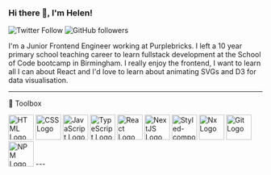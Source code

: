### Hi there 👋, I'm Helen!

![Twitter Follow](https://img.shields.io/twitter/follow/helen8297?style=social)
![GitHub followers](https://img.shields.io/github/followers/helen8297?style=social)

I'm a Junior Frontend Engineer working at Purplebricks. I left a 10 year primary school teaching career to learn fullstack development at the School of Code bootcamp in Birmingham. I really enjoy the frontend, I want to learn all I can about React and I'd love to learn about animating SVGs and D3 for data visualisation. 

---

🧰 Toolbox

<img src="https://cdn.worldvectorlogo.com/logos/html5-1.svg" alt="HTML Logo" width="50" height="50"/>

<img src="https://cdn.worldvectorlogo.com/logos/css3.svg" alt="CSS Logo" width="50" height="50"/>

<img src="https://cdn.worldvectorlogo.com/logos/logo-javascript.svg" alt="JavaScript Logo" width="50" height="50"/>

<img src="https://cdn.worldvectorlogo.com/logos/typescript.svg" alt="TypeScript Logo" width="50" height="50"/>

<img src="https://cdn.worldvectorlogo.com/logos/react-2.svg" alt="React Logo" width="50" height="50"/>

<img src="https://images.ctfassets.net/23aumh6u8s0i/c04wENP3FnbevwdWzrePs/1e2739fa6d0aa5192cf89599e009da4e/nextjs" alt="NextJS Logo" width="50" height="50" background="white"/>

<img src="https://cdn.worldvectorlogo.com/logos/styled-components-1.svg" alt="Styled-components Logo" width="50" height="50"/>

<img src="https://raw.githubusercontent.com/nrwl/nx/master/nx-logo.png" alt="Nx Logo" width="50" height="50"/>

<img src="https://cdn.worldvectorlogo.com/logos/git.svg" alt="Git Logo" width="50" height="50"/>

<img src="https://cdn.worldvectorlogo.com/logos/npm.svg" alt="NPM Logo" width="50" height="50"/>
---







<!--
Here are some ideas to get you started:

- 🔭 I’m currently working on ...
- 🌱 I’m currently learning ...
- 👯 I’m looking to collaborate on ...
- 🤔 I’m looking for help with ...
- 💬 Ask me about ...
- 📫 How to reach me: ...
- 😄 Pronouns: ...
- ⚡ Fun fact: ...
-->
